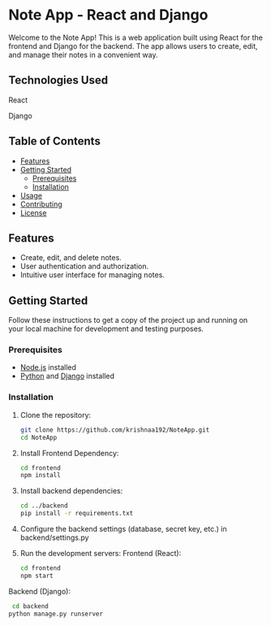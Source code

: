 # Note App - React and Django



Welcome to the Note App! This is a web application built using React for the frontend and Django for the backend. The app allows users to create, edit, and manage their notes in a convenient way.
## Technologies Used
<link rel="stylesheet" href="https://cdnjs.cloudflare.com/ajax/libs/font-awesome/6.4.0/css/all.min.css">

<div>
  <i class="fab fa-react"></i> <!-- React icon -->


  <span class="icon react"></span> <!-- React icon -->
  <span>React</span>
</div>

<div>
  
<i class="fab fa-python"></i> <!-- Django icon -->
  <span class="icon django"></span> <!-- Django icon -->
  <span>Django</span>
</div>

## Table of Contents

- [Features](#features)
- [Getting Started](#getting-started)
  - [Prerequisites](#prerequisites)
  - [Installation](#installation)
- [Usage](#usage)
- [Contributing](#contributing)
- [License](#license)

## Features

- Create, edit, and delete notes.
- User authentication and authorization.
- Intuitive user interface for managing notes.


## Getting Started

Follow these instructions to get a copy of the project up and running on your local machine for development and testing purposes.

### Prerequisites

- [Node.js](https://nodejs.org/) installed
- [Python](https://www.python.org/) and [Django](https://www.djangoproject.com/) installed

### Installation

1. Clone the repository:

   ```bash
   git clone https://github.com/krishnaa192/NoteApp.git
   cd NoteApp
2. Install Frontend Dependency:
    ```bash
   cd frontend
   npm install
3. Install backend dependencies:
    ```bash
    cd ../backend
   pip install -r requirements.txt
3. Configure the backend settings (database, secret key, etc.) in backend/settings.py
4. Run the development servers:
     Frontend (React):
    ```bash
    cd frontend
    npm start

  Backend (Django):
   ```bash
    cd backend
   python manage.py runserver


   
  



